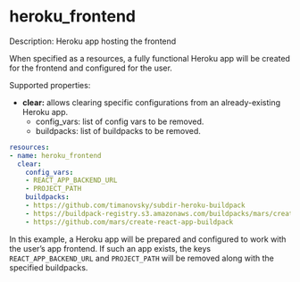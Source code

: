 # heroku_frontend

Description: Heroku app hosting the frontend

When specified as a resources, a fully functional Heroku app will be created for the frontend and configured for the user. 

Supported properties:

- **clear:** allows clearing specific configurations from an already-existing Heroku app.
    - config_vars: list of config vars to be removed.
    - buildpacks: list of buildpacks to be removed.

```yaml
resources:
- name: heroku_frontend
  clear:
    config_vars:
    - REACT_APP_BACKEND_URL
    - PROJECT_PATH
    buildpacks:
    - https://github.com/timanovsky/subdir-heroku-buildpack
    - https://buildpack-registry.s3.amazonaws.com/buildpacks/mars/create-react-app.tgz
    - https://github.com/mars/create-react-app-buildpack
```

In this example, a Heroku app will be prepared and configured to work with the user’s app frontend. If such an app exists, the keys `REACT_APP_BACKEND_URL` and `PROJECT_PATH` will be removed along with the specified buildpacks.
